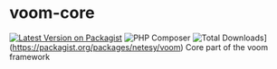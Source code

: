 # voom-core
[![Latest Version on Packagist](https://img.shields.io/packagist/v/netesy/voom.svg?style=flat-square)](https://packagist.org/packages/netesy/voom)
![PHP Composer](https://github.com/netesy/voom-core/workflows/PHP%20Composer/badge.svg?branch=master)
![Total Downloads](https://img.shields.io/packagist/dt/netesy/voom.svg?style=flat-square)](https://packagist.org/packages/netesy/voom)
Core part of the voom framework
